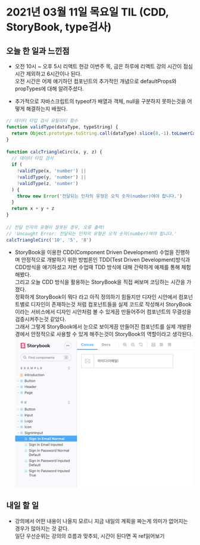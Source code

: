 # 2021년 03월 11일 목요일 TIL (CDD, StoryBook, type검사)

## 오늘 한 일과 느낀점
- 오전 10시 ~ 오후 5시 리액트 현강
이번주 목, 금은 하루에 리액트 강의 시간이 점심시간 제외하고 6시간이나 된다.  
오전 시간은 어제 얘기하던 컴포넌트의 추가적인 개념으로 defaultProps와 propTypes에 대해 알려주셨다.  

- 추가적으로 자바스크립트의 typeof가 배열과 객체, null을 구분하지 못하는것을 어떻게 해결하는지 배웠다.

```javascript
// 데이터 타입 검사 유틸리티 함수
function validType(dataType, typeString) {
  return Object.prototype.toString.call(dataType).slice(8,-1).toLowerCase() === typeString
}

function calcTriangleCirc(x, y, z) {
  // 데이터 타입 검사
  if ( 
    !validType(x, 'number') || 
    !validType(y, 'number') || 
    !validType(z, 'number') 
  ) {
    throw new Error('전달되는 인자의 유형은 오직 숫자(number)여야 합니다.')
  }
  return x + y + z
}

// 전달 인자의 유형이 잘못된 경우, 오류 출력!
// 'Uncaught Error: 전달되는 인자의 유형은 오직 숫자(number)여야 합니다.'
calcTriangleCirc('10', '5', '8')
```

- StoryBook을 이용한 CDD(Component Driven Development)
수업을 진행하며 안정적으로 개발하기 위한 방법론인 TDD(Test Driven Development)방식과 CDD방식을 얘기하셨고 저번 수업때 TDD 방식에 대해 간략하게 예제를 통해 체험해봤다.  
그리고 오늘 CDD 방식을 활용하는 StoryBook을 직접 써보며 코딩하는 시간을 가졌다.  
정확하게 StoryBook이 뭐다 라고 아직 정의하기 힘들지만 디자인 시안에서 컴포넌트별로 디자인이 존재하는것 처럼 컴포넌트들을 실제 코드로 작성해서 StoryBook이라는 서비스에서 디자인 시안처럼 볼 수 있게끔 만들어주어 컴포넌트의 무결성을 검증시켜주는것 같았다.  
그래서 그렇게 StoryBook에서 눈으로 보이게끔 만들어진 컴포넌트를 실제 개발환경에서 안정적으로 사용할 수 있게 해주는것이 StoryBook의 역할이라고 생각된다.
![StoryBook 결과](images/20210311-storybook.png)

## 내일 할 일
- 강의에서 어떤 내용이 나올지 모르니 지금 내일의 계획을 짜는게 의미가 없어지는 경우가 많아지는 것 같다.  
일단 우선순위는 강의의 흐름과 맞추되, 시간이 된다면 꼭 ref읽어보기
